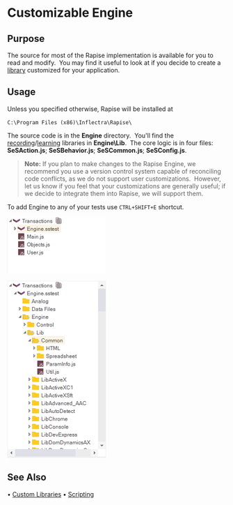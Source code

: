 # Customizable Engine

## Purpose

The source for most of the Rapise implementation is available for you to read and modify.  You may find it useful to look at if you decide to create a [library](custom_libraries.md) customized for your application.

## Usage

Unless you specified otherwise, Rapise will be installed at

    C:\Program Files (x86)\Inflectra\Rapise\

The source code is in the **Engine** directory.  You'll find the [recording](recording.md)/[learning](object_learning.md) libraries in **Engine\\Lib**.  The core logic is in four files: **SeSAction.js**; **SeSBehavior.js**; **SeSCommon.js**; **SeSConfig.js**.

> **Note:** If you plan to make changes to the Rapise Engine, we recommend you use a version control system capable of reconciling code conflicts, as we do not support user customizations.  However, let us know if you feel that your customizations are generally useful; if we decide to integrate them into Rapise, we will support them.

To add Engine to any of your tests use `CTRL+SHIFT+E` shortcut.

![engine collapsed](./img/customizable_engine_collapsed.png)

![engine expanded](./img/customizable_engine_expanded.png)

## See Also

•   [Custom Libraries](custom_libraries.md)
•   [Scripting](scripting.md)
